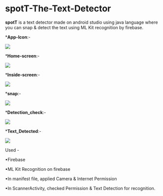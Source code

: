 # spotT-The-Text-Detector

**spotT** is a text detector made on android studio using java language where you can snap & detect the text using ML Kit recognition by firebase.

***App-Icon**:-

![](images/icon.jpg)

***Home-screen**:-

![](images/first_screen.jpg)

***Inside-screen**:-

![](images/screen2.jpg)

***snap**:-

![](images/snap.jpg)

***Detection_check**:-

![](images/detectioncheck.jpg)

***Text_Detected**:-

![](images/detection.jpg)

Used -

•Firebase

•ML Kit Recognition on firebase

•In manifest file, applied Camera & Internet Permission

•In ScannerActivity, checked Permission & Text Detection for recognition.
 

